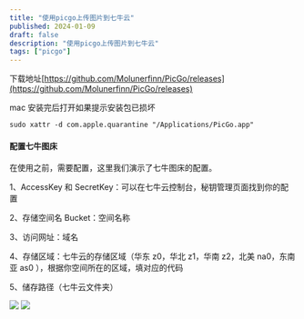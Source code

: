 ```yaml
---
title: "使用picgo上传图片到七牛云"
published: 2024-01-09
draft: false
description: "使用picgo上传图片到七牛云"
tags: ["picgo"]
---
```


下载地址[https://github.com/Molunerfinn/PicGo/releases](https://github.com/Molunerfinn/PicGo/releases)

mac 安装完后打开如果提示安装包已损坏

```shell
sudo xattr -d com.apple.quarantine "/Applications/PicGo.app"
```

#### 配置七牛图床

在使用之前，需要配置，这里我们演示了七牛图床的配置。

1、AccessKey 和 SecretKey：可以在七牛云控制台，秘钥管理页面找到你的配置

2、存储空间名 Bucket：空间名称

3、访问网址：域名

4、存储区域：七牛云的存储区域（华东 z0，华北 z1，华南 z2，北美 na0，东南亚 as0 ），根据你空间所在的区域，填对应的代码

5、储存路径（七牛云文件夹）

![](https://cdn.jiangwei.zone/blog/20240109124112.png)
![](https://cdn.jiangwei.zone/blog/20240109124136.png)
